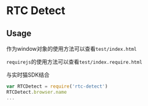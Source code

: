 # RTC Detect

## Usage

作为window对象的使用方法可以查看`test/index.html`

`requirejs`的使用方法可以查看`test/index.require.html`

与实时猫SDK结合
```javascript
var RTCDetect = require('rtc-detect')
RTCDetect.browser.name
...
```